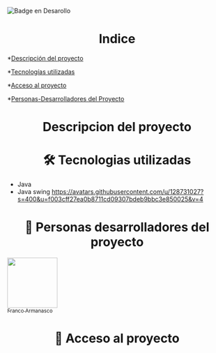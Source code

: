 ![Badge en Desarollo](https://img.shields.io/badge/STATUS-EN%20DESAROLLO-green) 

<h1 align="center">Indice</h1>

*[Descripción del proyecto](#descripción-del-proyecto)

*[Tecnologías utilizadas](#tecnologías-utilizadas)

*[Acceso al proyecto](#acceso-proyecto)

*[Personas-Desarrolladores del Proyecto](#personas-desarrolladores)

<h1 align="center">Descripcion del proyecto</h1>



<h1 align="center"> 🛠️ Tecnologias utilizadas</h1>

* Java
* Java swing
https://avatars.githubusercontent.com/u/128731027?s=400&u=f003cff27ea0b8711cd09307bdeb9bbc3e850025&v=4
<h1 align="center"> 👥 Personas desarrolladores del proyecto</h1>

[<img src="https://avatars.githubusercontent.com/u/128731027?s=400&u=f003cff27ea0b8711cd09307bdeb9bbc3e850025&v=4" width=115><br><sub>Franco Armanasco</sub>](https://github.com/FrancoArmanasco2000)

<h1 align="center"> 📁 Acceso al proyecto</h1>

